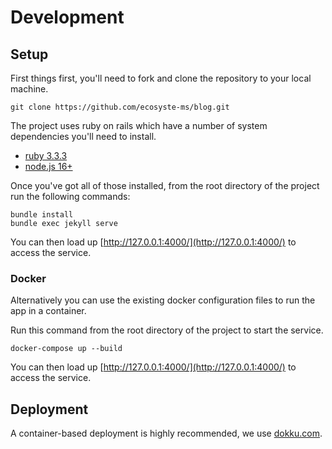 # Development

## Setup

First things first, you'll need to fork and clone the repository to your local machine.

`git clone https://github.com/ecosyste-ms/blog.git`

The project uses ruby on rails which have a number of system dependencies you'll need to install. 

- [ruby 3.3.3](https://www.ruby-lang.org/en/documentation/installation/)
- [node.js 16+](https://nodejs.org/en/download/)

Once you've got all of those installed, from the root directory of the project run the following commands:

```
bundle install
bundle exec jekyll serve
```

You can then load up [http://127.0.0.1:4000/](http://127.0.0.1:4000/) to access the service.

### Docker

Alternatively you can use the existing docker configuration files to run the app in a container.

Run this command from the root directory of the project to start the service.

`docker-compose up --build`

You can then load up [http://127.0.0.1:4000/](http://127.0.0.1:4000/) to access the service.

## Deployment

A container-based deployment is highly recommended, we use [dokku.com](https://dokku.com/).